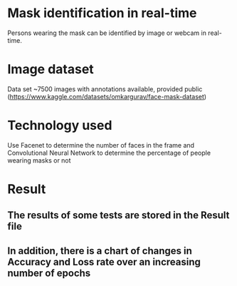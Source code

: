 # Mask identification in real-time

Persons wearing the mask can be identified by image or webcam in real-time.

# Image dataset 

Data set ~7500 images with annotations available, provided public (https://www.kaggle.com/datasets/omkargurav/face-mask-dataset)

# Technology used

Use Facenet to determine the number of faces in the frame and Convolutional Neural Network to determine the percentage of people wearing masks or not

# Result
## The results of some tests are stored in the Result file
## In addition, there is a chart of changes in Accuracy and Loss rate over an increasing number of epochs
